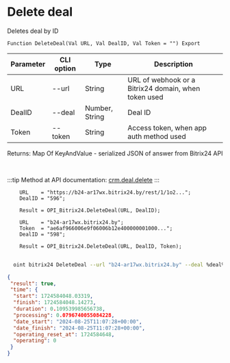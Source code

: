 ﻿---
sidebar_position: 2
---

# Delete deal
 Deletes deal by ID



`Function DeleteDeal(Val URL, Val DealID, Val Token = "") Export`

  | Parameter | CLI option | Type | Description |
  |-|-|-|-|
  | URL | --url | String | URL of webhook or a Bitrix24 domain, when token used |
  | DealID | --deal | Number, String | Deal ID |
  | Token | --token | String | Access token, when app auth method used |

  
  Returns:  Map Of KeyAndValue - serialized JSON of answer from Bitrix24 API

<br/>

:::tip
Method at API documentation: [crm.deal.delete](https://dev.1c-bitrix.ru/rest_help/crm/cdeals/crm_deal_delete.php)
:::
<br/>


```bsl title="Code example"
    URL    = "https://b24-ar17wx.bitrix24.by/rest/1/1o2...";
    DealID = "596";

    Result = OPI_Bitrix24.DeleteDeal(URL, DealID);

    URL    = "b24-ar17wx.bitrix24.by";
    Token  = "ae6af966006e9f06006b12e400000001000...";
    DealID = "598";

    Result = OPI_Bitrix24.DeleteDeal(URL, DealID, Token);
```



```sh title="CLI command example"
    
  oint bitrix24 DeleteDeal --url "b24-ar17wx.bitrix24.by" --deal %deal% --token "6476c766006e9f06006b12e400000001000..."

```

```json title="Result"
{
 "result": true,
 "time": {
  "start": 1724584048.03319,
  "finish": 1724584048.14273,
  "duration": 0.109539985656738,
  "processing": 0.0796740055084228,
  "date_start": "2024-08-25T11:07:28+00:00",
  "date_finish": "2024-08-25T11:07:28+00:00",
  "operating_reset_at": 1724584648,
  "operating": 0
 }
}
```
